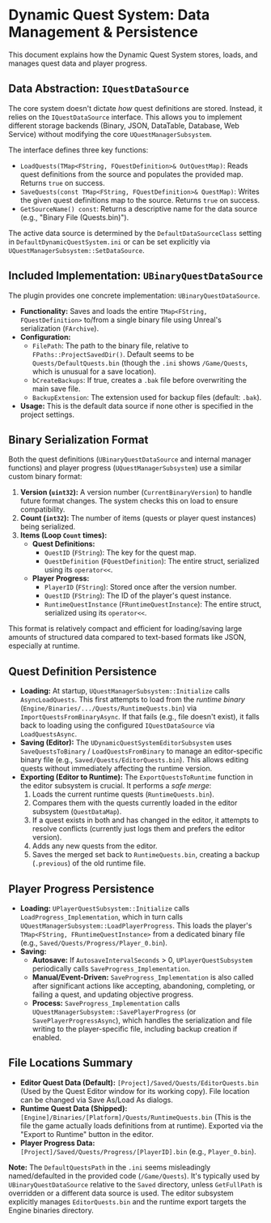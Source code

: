 # Dynamic Quest System: Data Management & Persistence

This document explains how the Dynamic Quest System stores, loads, and manages quest data and player progress.

## Data Abstraction: `IQuestDataSource`

The core system doesn't dictate *how* quest definitions are stored. Instead, it relies on the `IQuestDataSource` interface. This allows you to implement different storage backends (Binary, JSON, DataTable, Database, Web Service) without modifying the core `UQuestManagerSubsystem`.

The interface defines three key functions:

*   `LoadQuests(TMap<FString, FQuestDefinition>& OutQuestMap)`: Reads quest definitions from the source and populates the provided map. Returns `true` on success.
*   `SaveQuests(const TMap<FString, FQuestDefinition>& QuestMap)`: Writes the given quest definitions map to the source. Returns `true` on success.
*   `GetSourceName() const`: Returns a descriptive name for the data source (e.g., "Binary File (Quests.bin)").

The active data source is determined by the `DefaultDataSourceClass` setting in `DefaultDynamicQuestSystem.ini` or can be set explicitly via `UQuestManagerSubsystem::SetDataSource`.

## Included Implementation: `UBinaryQuestDataSource`

The plugin provides one concrete implementation: `UBinaryQuestDataSource`.

*   **Functionality:** Saves and loads the entire `TMap<FString, FQuestDefinition>` to/from a single binary file using Unreal's serialization (`FArchive`).
*   **Configuration:**
    *   `FilePath`: The path to the binary file, relative to `FPaths::ProjectSavedDir()`. Default seems to be `Quests/DefaultQuests.bin` (though the `.ini` shows `/Game/Quests`, which is unusual for a save location).
    *   `bCreateBackups`: If true, creates a `.bak` file before overwriting the main save file.
    *   `BackupExtension`: The extension used for backup files (default: `.bak`).
*   **Usage:** This is the default data source if none other is specified in the project settings.

## Binary Serialization Format

Both the quest definitions (`UBinaryQuestDataSource` and internal manager functions) and player progress (`UQuestManagerSubsystem`) use a similar custom binary format:

1.  **Version (`uint32`):** A version number (`CurrentBinaryVersion`) to handle future format changes. The system checks this on load to ensure compatibility.
2.  **Count (`int32`):** The number of items (quests or player quest instances) being serialized.
3.  **Items (Loop `Count` times):**
    *   **Quest Definitions:**
        *   `QuestID` (`FString`): The key for the quest map.
        *   `QuestDefinition` (`FQuestDefinition`): The entire struct, serialized using its `operator<<`.
    *   **Player Progress:**
        *   `PlayerID` (`FString`): Stored once after the version number.
        *   `QuestID` (`FString`): The ID of the player's quest instance.
        *   `RuntimeQuestInstance` (`FRuntimeQuestInstance`): The entire struct, serialized using its `operator<<`.

This format is relatively compact and efficient for loading/saving large amounts of structured data compared to text-based formats like JSON, especially at runtime.

## Quest Definition Persistence

*   **Loading:** At startup, `UQuestManagerSubsystem::Initialize` calls `AsyncLoadQuests`. This first attempts to load from the *runtime binary* (`Engine/Binaries/.../Quests/RuntimeQuests.bin`) via `ImportQuestsFromBinaryAsync`. If that fails (e.g., file doesn't exist), it falls back to loading using the configured `IQuestDataSource` via `LoadQuestsAsync`.
*   **Saving (Editor):** The `UDynamicQuestSystemEditorSubsystem` uses `SaveQuestsToBinary` / `LoadQuestsFromBinary` to manage an editor-specific binary file (e.g., `Saved/Quests/EditorQuests.bin`). This allows editing quests without immediately affecting the runtime version.
*   **Exporting (Editor to Runtime):** The `ExportQuestsToRuntime` function in the editor subsystem is crucial. It performs a *safe merge*:
    1.  Loads the current runtime quests (`RuntimeQuests.bin`).
    2.  Compares them with the quests currently loaded in the editor subsystem (`QuestDataMap`).
    3.  If a quest exists in both and has changed in the editor, it attempts to resolve conflicts (currently just logs them and prefers the editor version).
    4.  Adds any new quests from the editor.
    5.  Saves the merged set back to `RuntimeQuests.bin`, creating a backup (`.previous`) of the old runtime file.

## Player Progress Persistence

*   **Loading:** `UPlayerQuestSubsystem::Initialize` calls `LoadProgress_Implementation`, which in turn calls `UQuestManagerSubsystem::LoadPlayerProgress`. This loads the player's `TMap<FString, FRuntimeQuestInstance>` from a dedicated binary file (e.g., `Saved/Quests/Progress/Player_0.bin`).
*   **Saving:**
    *   **Autosave:** If `AutosaveIntervalSeconds` > 0, `UPlayerQuestSubsystem` periodically calls `SaveProgress_Implementation`.
    *   **Manual/Event-Driven:** `SaveProgress_Implementation` is also called after significant actions like accepting, abandoning, completing, or failing a quest, and updating objective progress.
    *   **Process:** `SaveProgress_Implementation` calls `UQuestManagerSubsystem::SavePlayerProgress` (or `SavePlayerProgressAsync`), which handles the serialization and file writing to the player-specific file, including backup creation if enabled.

## File Locations Summary

*   **Editor Quest Data (Default):** `[Project]/Saved/Quests/EditorQuests.bin` (Used by the Quest Editor window for its working copy). File location can be changed via Save As/Load As dialogs.
*   **Runtime Quest Data (Shipped):** `[Engine]/Binaries/[Platform]/Quests/RuntimeQuests.bin` (This is the file the game actually loads definitions from at runtime). Exported via the "Export to Runtime" button in the editor.
*   **Player Progress Data:** `[Project]/Saved/Quests/Progress/[PlayerID].bin` (e.g., `Player_0.bin`).

**Note:** The `DefaultQuestsPath` in the `.ini` seems misleadingly named/defaulted in the provided code (`/Game/Quests`). It's typically used by `UBinaryQuestDataSource` relative to the `Saved` directory, unless `GetFullPath` is overridden or a different data source is used. The editor subsystem explicitly manages `EditorQuests.bin` and the runtime export targets the Engine binaries directory.